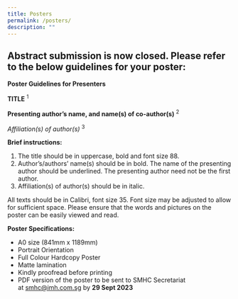 ```yaml
---
title: Posters
permalink: /posters/
description: ""
---
```

## Abstract submission is now closed. Please refer to the below guidelines for your poster:

**Poster Guidelines for Presenters**

**TITLE** <sup>1</sup>

**Presenting author’s name, and name(s) of co-author(s)** <sup>2</sup>

*Affiliation(s) of author(s)* <sup>3</sup>

**Brief instructions:**

1. The title should be in uppercase, bold and font size 88.
2. Author’s/authors’ name(s) should be in bold. The name of the presenting author should be underlined. The presenting author need not be the first author.
3. Affiliation(s) of author(s) should be in italic.

All texts should be in Calibri, font size 35.&nbsp;Font size may be adjusted to allow for sufficient space. Please ensure that the&nbsp;words and pictures&nbsp;on the poster can be easily viewed and read.

**Poster Specifications:**

* A0 size (841mm x 1189mm)
* Portrait Orientation
* Full Colour Hardcopy Poster
* Matte lamination
* Kindly proofread before printing
* PDF version of the poster to be sent to SMHC Secretariat at&nbsp;[smhc@imh.com.sg](mailto:smhc@imh.com.sg)&nbsp;by **29 Sept 2023**